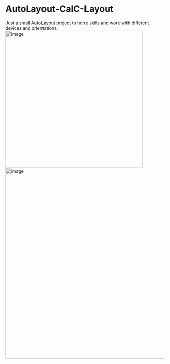 # AutoLayout-CalC-Layout
Just a small AutoLayout project to hone skills and work with different devices and orientations.
<img width="434" alt="image" src="https://user-images.githubusercontent.com/76657562/173809121-71000f4f-562d-4add-bf3b-30a9c1ea3839.png">
<img width="604" alt="image" src="https://user-images.githubusercontent.com/76657562/173809278-ac2a1dab-db3e-4c45-89d8-7c87012659e2.png">
